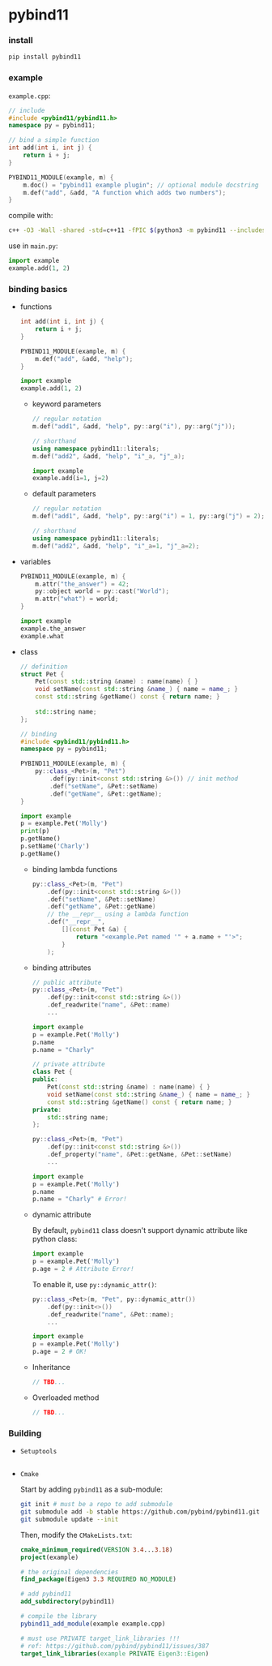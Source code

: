 # pybind11

### install

```bash
pip install pybind11
```



### example

`example.cpp`:

```cpp
// include
#include <pybind11/pybind11.h>
namespace py = pybind11;

// bind a simple function
int add(int i, int j) {
    return i + j;
}

PYBIND11_MODULE(example, m) {
    m.doc() = "pybind11 example plugin"; // optional module docstring
    m.def("add", &add, "A function which adds two numbers");
}
```

compile with:

```bash
c++ -O3 -Wall -shared -std=c++11 -fPIC $(python3 -m pybind11 --includes) example.cpp -o example$(python3-config --extension-suffix)
```

use in `main.py`:

```python
import example
example.add(1, 2)
```



### binding basics

* functions

  ```cpp
  int add(int i, int j) {
      return i + j;
  }
  
  PYBIND11_MODULE(example, m) {
      m.def("add", &add, "help");
  }
  ```

  ```python
  import example
  example.add(1, 2)
  ```

  * keyword parameters

    ```cpp
    // regular notation
    m.def("add1", &add, "help", py::arg("i"), py::arg("j"));
    
    // shorthand
    using namespace pybind11::literals;
    m.def("add2", &add, "help", "i"_a, "j"_a);
    ```

    ```python
    import example
    example.add(i=1, j=2)
    ```

  * default parameters

    ```cpp
    // regular notation
    m.def("add1", &add, "help", py::arg("i") = 1, py::arg("j") = 2);
    
    // shorthand
    using namespace pybind11::literals;
    m.def("add2", &add, "help", "i"_a=1, "j"_a=2);
    ```

    

* variables

  ```cpp
  PYBIND11_MODULE(example, m) {
      m.attr("the_answer") = 42;
      py::object world = py::cast("World");
      m.attr("what") = world;
  }
  ```

  ```python
  import example
  example.the_answer
  example.what
  ```

  

* class

  ```cpp
  // definition
  struct Pet {
      Pet(const std::string &name) : name(name) { }
      void setName(const std::string &name_) { name = name_; }
      const std::string &getName() const { return name; }
      
      std::string name;
  };
  
  // binding
  #include <pybind11/pybind11.h>
  namespace py = pybind11;
  
  PYBIND11_MODULE(example, m) {
      py::class_<Pet>(m, "Pet")
          .def(py::init<const std::string &>()) // init method
          .def("setName", &Pet::setName)
          .def("getName", &Pet::getName);
  }
  ```

  ```python
  import example
  p = example.Pet('Molly')
  print(p)
  p.getName()
  p.setName('Charly')
  p.getName()
  ```

  * binding lambda functions

    ```cpp
    py::class_<Pet>(m, "Pet")
        .def(py::init<const std::string &>())
        .def("setName", &Pet::setName)
        .def("getName", &Pet::getName)
        // the __repr__ using a lambda function
        .def("__repr__",
            [](const Pet &a) {
                return "<example.Pet named '" + a.name + "'>";
            }
        );
    ```

  * binding attributes

    ```cpp
    // public attribute
    py::class_<Pet>(m, "Pet")
        .def(py::init<const std::string &>())
        .def_readwrite("name", &Pet::name)
        ...
    ```

    ```python
    import example
    p = example.Pet('Molly')
    p.name
    p.name = "Charly"
    ```

    ```cpp
    // private attribute
    class Pet {
    public:
        Pet(const std::string &name) : name(name) { }
        void setName(const std::string &name_) { name = name_; }
        const std::string &getName() const { return name; }
    private:
        std::string name;
    };
    
    py::class_<Pet>(m, "Pet")
        .def(py::init<const std::string &>())
        .def_property("name", &Pet::getName, &Pet::setName)
        ...
    ```

    ```python
    import example
    p = example.Pet('Molly')
    p.name
    p.name = "Charly" # Error!
    ```

  * dynamic attribute

    By default, `pybind11` class doesn't support dynamic attribute like python class:

    ```python
    import example
    p = example.Pet('Molly')
    p.age = 2 # Attribute Error!
    ```

    To enable it, use `py::dynamic_attr()`:

    ```cpp
    py::class_<Pet>(m, "Pet", py::dynamic_attr())
        .def(py::init<>())
        .def_readwrite("name", &Pet::name);
        ...
    ```

    ```python
    import example
    p = example.Pet('Molly')
    p.age = 2 # OK!
    ```

  * Inheritance

    ```cpp
    // TBD...
    ```

  * Overloaded method

    ```cpp
    // TBD...
    ```

    

### Building

* `Setuptools`

  ```python
  
  ```

  

* `Cmake`

  Start by adding `pybind11` as a sub-module:

  ```bash
  git init # must be a repo to add submodule
  git submodule add -b stable https://github.com/pybind/pybind11.git pybind11
  git submodule update --init
  ```

  Then, modify the `CMakeLists.txt`:

  ````cmake
  cmake_minimum_required(VERSION 3.4...3.18)
  project(example)
  
  # the original dependencies
  find_package(Eigen3 3.3 REQUIRED NO_MODULE)
  
  # add pybind11
  add_subdirectory(pybind11)
  
  # compile the library
  pybind11_add_module(example example.cpp)
  
  # must use PRIVATE target_link_libraries !!!
  # ref: https://github.com/pybind/pybind11/issues/387
  target_link_libraries(example PRIVATE Eigen3::Eigen)
  
  ````

  